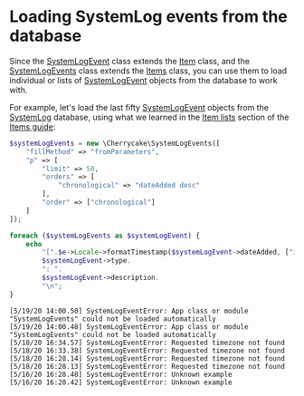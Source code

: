 # Loading SystemLog events from the database

Since the [SystemLogEvent](../../reference/core-classes/systemlogevent/) class extends the [Item](../../reference/core-classes/item/) class, and the [SystemLogEvents](../../reference/core-classes/systemlogevents.md) class extends the [Items](../../reference/core-classes/items/) class, you can use them to load individual or lists of [SystemLogEvent](../../reference/core-classes/systemlogevent/) objects from the database to work with.

For example, let's load the last fifty [SystemLogEvent](../../reference/core-classes/systemlogevent/) objects from the [SystemLog](../../reference/core-modules/systemlog/) database, using what we learned in the [Item lists](../items-guide/item-lists.md) section of the [Items guide](../items-guide/):

```php
$systemLogEvents = new \Cherrycake\SystemLogEvents([
	"fillMethod" => "fromParameters",
	"p" => [
		"limit" => 50,
		"orders" => [
			"chronological" => "dateAdded desc"
		],
		"order" => ["chronological"]
	]
]);

foreach ($systemLogEvents as $systemLogEvent) {
    echo
        "[".$e->Locale->formatTimestamp($systemLogEvent->dateAdded, ["isHours" => true, "isSeconds" => true])."] ".
        $systemLogEvent->type.
        ": ".
        $systemLogEvent->description.
        "\n";
}
```

```text
[5/19/20 14:00.50] SystemLogEventError: App class or module "SystemLogEvents" could not be loaded automatically
[5/19/20 14:00.48] SystemLogEventError: App class or module "SystemLogEvents" could not be loaded automatically
[5/18/20 16:34.57] SystemLogEventError: Requested timezone not found
[5/18/20 16:33.38] SystemLogEventError: Requested timezone not found
[5/18/20 16:28.14] SystemLogEventError: Requested timezone not found
[5/18/20 16:28.13] SystemLogEventError: Requested timezone not found
[5/16/20 16:28.48] SystemLogEventError: Unknown example
[5/16/20 16:28.42] SystemLogEventError: Unknown example
```



